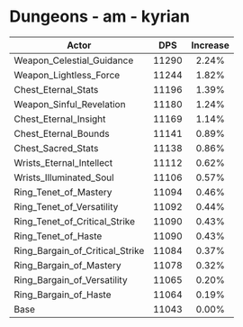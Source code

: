 # Dungeons - am - kyrian
| Actor | DPS | Increase |
|---|:---:|:---:|
|Weapon_Celestial_Guidance|11290|2.24%|
|Weapon_Lightless_Force|11244|1.82%|
|Chest_Eternal_Stats|11196|1.39%|
|Weapon_Sinful_Revelation|11180|1.24%|
|Chest_Eternal_Insight|11169|1.14%|
|Chest_Eternal_Bounds|11141|0.89%|
|Chest_Sacred_Stats|11138|0.86%|
|Wrists_Eternal_Intellect|11112|0.62%|
|Wrists_Illuminated_Soul|11106|0.57%|
|Ring_Tenet_of_Mastery|11094|0.46%|
|Ring_Tenet_of_Versatility|11092|0.44%|
|Ring_Tenet_of_Critical_Strike|11090|0.43%|
|Ring_Tenet_of_Haste|11090|0.43%|
|Ring_Bargain_of_Critical_Strike|11084|0.37%|
|Ring_Bargain_of_Mastery|11078|0.32%|
|Ring_Bargain_of_Versatility|11065|0.20%|
|Ring_Bargain_of_Haste|11064|0.19%|
|Base|11043|0.00%|

